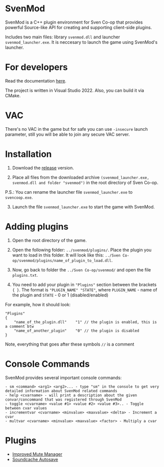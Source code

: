 # SvenMod
SvenMod is a C++ plugin environment for Sven Co-op that provides powerful Source-like API for creating and supporting client-side plugins.

Includes two main files: library `svenmod.dll` and launcher `svenmod_launcher.exe`. It is neccesary to launch the game using SvenMod's launcher.

# For developers
Read the documentation [here](https://github.com/sw1ft747/svenmod/wiki "here").

The project is written in Visual Studio 2022. Also, you can build it via CMake.

# VAC
There's no VAC in the game but for safe you can use `-insecure` launch parameter, still you will be able to join any secure VAC server.

# Installation
1. Download the [release](https://github.com/sw1ft747/svenmod/releases "release") version.

2. Place all files from the downloaded archive `(svenmod_launcher.exe, svenmod.dll and folder "svenmod")` in the root directory of Sven Co-op.

P.S.: You can rename the launcher file `svenmod_launcher.exe` to `svencoop.exe`.

3. Launch the file `svenmod_launcher.exe` to start the game with SvenMod.

# Adding plugins
1. Open the root directory of the game.

2. Open the following folder: `../svenmod/plugins/`. Place the plugin you want to load in this folder. It will look like this: `../Sven Co-op/svenmod/plugins/name_of_plugin_to_load.dll`.

3. Now, go back to folder the `../Sven Co-op/svenmod/` and open the file `plugins.txt`.

4. You need to add your plugin in `"Plugins"` section between the brackets `{ }`.
The format is `"PLUGIN_NAME" "STATE"`, where `PLUGIN_NAME` - name of the plugin and `STATE` - 0 or 1 (disabled/enabled)

For example, how it should look:
```
"Plugins"
{
	"name_of_the_plugin.dll"	"1" // the plugin is enabled, this is a comment btw
	"name_of_another_plugin"	"0" // the plugin is disabled
}
```

Note, everything that goes after these symbols `//` is a comment

# Console Commands
SvenMod provides several important console commands:
```
- sm <command> <arg1> <arg2>... - type "sm" in the console to get very detailed information about SvenMod related commands
- help <cvarname> - will print a description about the given convar/concommand that was registered through SvenMod
- toggle <cvarname> <value #1> <value #2> <value #3>.. - Toggle between cvar values
- incrementvar <cvarname> <minvalue> <maxvalue> <delta> - Increment a cvar
- multvar <cvarname> <minvalue> <maxvalue> <factor> - Multiply a cvar
```

# Plugins
- [Improved Mute Manager](https://github.com/sw1ft747/ImprovedMuteManager)
- [Soundcache Autosave](https://github.com/sw1ft747/soundcache)
